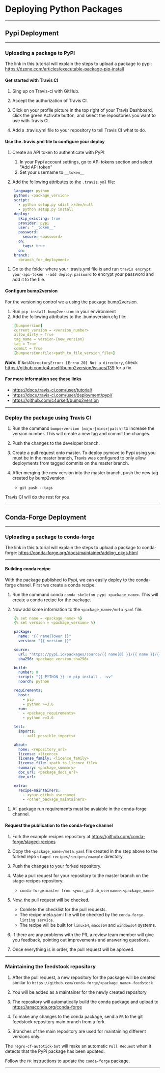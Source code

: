 # Deploying Python Packages

---

## Pypi Deployment

---

### Uploading a package to PyPI

The link in this tutorial will explain the steps to upload a package to pypi: <https://dzone.com/articles/executable-package-pip-install>

#### Get started with Travis CI

1.  Sing up on Travis-ci with GitHub.

1.  Accept the authorization of Travis CI.

1.  Click on your profile picture in the top right of your Travis Dashboard,
 click the green Activate button, and select the repositories
 you want to use with Travis CI.

1.  Add a .travis.yml file to your repository to tell Travis CI what to do.

#### Use the .travis.yml file to configure your deploy

1.  Create an API token to authenticate with PyPI:
       1.  In your Pypi account settings, go to API tokens section and
 select "Add API token"
       1.  Set your username to `__token__`

1.  Add the following attributes to the `.travis.yml` file:
```yaml
    language: python
    python: <package_version>
    script:
      - python setup.py sdist >/dev/null
      - python setup.py install
    deploy:
      skip_existing: true
      provider: pypi
      user: "__token__"
      password:
        secure: <password>
      on:
        tags: true
      on:
    branch:
      <branch_for_deployment>
```

1.  Go to the folder where your .travis.yml file is and run `travis encrypt your-api-token --add deploy.password`
 to encrypt your password and add it to the file.

#### Configure bump2version

For the versioning control we a using the package bump2version.

1.  Run `pip install bump2version` in your environment
1.  Add the following attributes to the .bumpversion.cfg file:
```yaml
    [bumpversion]
    current_version = <version_number>
    allow_dirty = True
    tag_name = version-{new_version}
    tag = True
    commit = True
    [bumpversion:file:<path_to_file_version_file>]
```

***Note:*** If `NotADirectoryError: [Errno 20] Not a directory`,
 check <https://github.com/c4urself/bump2version/issues/139> for a fix.

#### For more information see these links

-   <https://docs.travis-ci.com/user/tutorial/>
-   <https://docs.travis-ci.com/user/deployment/pypi/>
-   <https://github.com/c4urself/bump2version>

---

### Deploy the package using Travis CI

1.  Run the command `bumperversion [major|minor|patch]` to increase the
 version number. This will create a new tag and commit the changes.

1.  Push the changes to the developer branch.

1.  Create a pull request onto master. To deploy pymove to Pypi using
 you must be in the master branch, Travis was configured to only allow
 deployments from tagged commits on the master branch.

1.  After merging the new version into the master branch, push the new
 tag created by bump2version.
       -   `git push --tags`

Travis CI will do the rest for you.

---

## Conda-Forge Deployment

---

### Uploading a package to conda-forge

The link in this tutorial will explain the steps to upload a
 package to conda-forge: <https://conda-forge.org/docs/maintainer/adding_pkgs.html>

---

#### Building conda recipe

With the package published to Pypi, we can easily deploy to the
 conda-forge chanel. First we create a conda recipe.

1.  Run the command conda `conda skeleton pypi <package_name>`.
 This will create a conda recipe for the package.

1.  Now add some information to the `<package_name>/meta.yaml` file.
```yaml
    {% set name = <package_name> %}
    {% set version = <package_version> %}

    package:
      name: "{{ name|lower }}"
      version: "{{ version }}"

    source:
      url: "https://pypi.io/packages/source/{{ name[0] }}/{{ name }}/{{ name }}-{{ version }}.tar.gz"
      sha256: <package_version_sha256>

    build:
      number: 0
      script: "{{ PYTHON }} -m pip install . -vv"
      noarch: python

    requirements:
      host:
        - pip
        - python >=3.6
      run:
        - <package_requirements>
        - python >=3.6

    test:
      imports:
        - <all_possible_imports>

    about:
      home: <repository_url>
      license: <licence>
      license_family: <licence_family>
      license_file: <path_to_licence_file>
      summary: <package_summary>
      doc_url: <package_docs_url>
      dev_url:

    extra:
      recipe-maintainers:
        - <your_github_username>
        - <other_package_maintainers>
```

1.  All package run requirements must be avaiable in the conda-forge channel.

#### Request the publication to the conda-forge channel

1.  Fork the example recipes repository at <https://github.com/conda-forge/staged-recipes>

1.  Copy the `<package_name>/meta.yaml` file created in the step above to
 the forked repo `staged-recipes/recipes/example` directory

1.  Push the changes to your forked repository.

1.  Make a pull request for your repository to the master branch on
 the stage-recipes repository.
       -   `conda-forge:master from <your_github_username>:<package_name>`

1.  Now, the pull request will be checked.
       -   Comlete the checklist for the pull requests.
       -   The recipe meta.yaml file will be checked by the `conda-forge-linting service`.
       -   The recipe will be built for `linux64`, `macos64`
 and `windows64` systems.

1.  If there are any problems with the PR, a review team member will give
 you feedback, pointing out improvements and answering questions.

1.  Once everything is in order, the pull request will be aproved.

---

### Maintaining the feedstock repository

1.  After the pull request, a new repository for the package
 will be created similar to `https://github.com/conda-forge/<package_name>-feedstock.`

1.  You will be added as a maintainer for the newly created repository

1.  The repository will automatically build the conda package
 and upload to <https://anaconda.org/conda-forge>

1.  To make any changes to the conda package, send a `PR` to the
 git feedstock repository main branch from a fork.

1.  Branches of the main repository are used for maintaining
 different versions only.

The `regro-cf-autotick-bot` will make an automatic `Pull Request`
 when it detects that the PyPi package has been updated.

Follow the `PR` instructions to update the `conda-forge` package.

---

